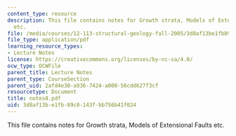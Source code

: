 ```yaml
---
content_type: resource
description: This file contains notes for Growth strata, Models of Extensional Faults
  etc.
file: /media/courses/12-113-structural-geology-fall-2005/3d8af13be1fb89c0143fbb756b41f024_notes8.pdf
file_type: application/pdf
learning_resource_types:
- Lecture Notes
license: https://creativecommons.org/licenses/by-nc-sa/4.0/
ocw_type: OCWFile
parent_title: Lecture Notes
parent_type: CourseSection
parent_uid: 2afd4e30-a936-7424-a008-56cdd627f3cf
resourcetype: Document
title: notes8.pdf
uid: 3d8af13b-e1fb-89c0-143f-bb756b41f024
---
```

This file contains notes for Growth strata, Models of Extensional Faults etc.